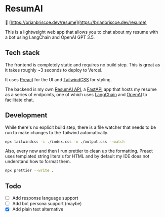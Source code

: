 # ResumAI

🔗 [https://brianbriscoe.dev/resume](https://brianbriscoe.dev/resume)

This is a lightweight web app that allows you to chat about my resume with a bot using LangChain and OpenAI GPT 3.5.

## Tech stack

The frontend is completely static and requires no build step. This is great as it takes roughly ~3 seconds to deploy to Vercel.

It uses [Preact](https://preactjs.com/) for the UI and [TailwindCSS](https://tailwindcss.com/) for styling.

The backend is my own [ResumAI API](https://github.com/briscoooe/resumai), a [FastAPI](https://fastapi.tiangolo.com/) app that hosts my resume as a series of endpoints, one of which uses [LangChain](https://python.langchain.com/en/latest/index.html) and [OpenAI](https://openai.com/) to facilitate chat.

## Development

While there's no explicit build step, there is a file watcher that needs to be run to make changes to the Tailwind automatically.

```bash
npx tailwindcss -i ./index.css -o ./output.css --watch
```

Also, every now and then I run prettier to clean up the formatting. Preact uses templated string literals for HTML and by default my IDE does not understand how to format them.

```bash
npx prettier --write .
```

## Todo

- [ ] Add response language support
- [ ] Add bot persona support (maybe)
- [x] Add plain text alternative
